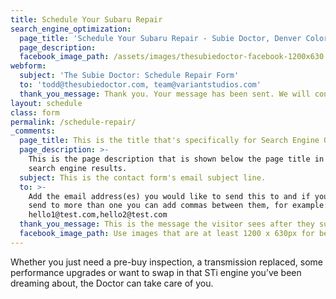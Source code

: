 ```yaml
---
title: Schedule Your Subaru Repair
search_engine_optimization:
  page_title: 'Schedule Your Subaru Repair - Subie Doctor, Denver Colorado'
  page_description:
  facebook_image_path: /assets/images/thesubiedoctor-facebook-1200x630.png
webform:
  subject: 'The Subie Doctor: Schedule Repair Form'
  to: 'todd@thesubiedoctor.com, team@variantstudios.com'
  thank_you_message: Thank you. Your message has been sent. We will contact you shortly.
layout: schedule
class: form
permalink: /schedule-repair/
_comments:
  page_title: This is the title that's specifically for Search Engine Optimization.
  page_description: >-
    This is the page description that is shown below the page title in the
    search engine results.
  subject: This is the contact form's email subject line.
  to: >-
    Add the email address(es) you would like to send this to and if you want to
    send to more than one you can add commas between them, for example:
    hello1@test.com,hello2@test.com
  thank_you_message: This is the message the visitor sees after they submit a contact message.
  facebook_image_path: Use images that are at least 1200 x 630px for best results or a minimum of at least 600 x 315px. 
---
```



Whether you just need a pre-buy inspection, a transmission replaced, some performance upgrades or want to swap in that STi engine you’ve been dreaming about, the Doctor can take care of you.